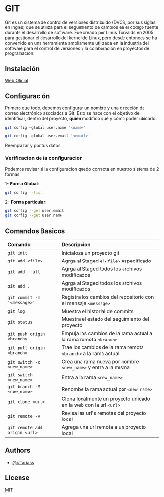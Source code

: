 
# GIT

Git es un sistema de control de versiones distribuido (DVCS, por sus siglas en inglés) que se utiliza para el seguimiento de cambios en el código fuente durante el desarrollo de software. Fue creado por Linus Torvalds en 2005 para gestionar el desarrollo del kernel de Linux, pero desde entonces se ha convertido en una herramienta ampliamente utilizada en la industria del software para el control de versiones y la colaboración en proyectos de programación.



## Instalación

[Web Oficial](https://git-scm.com/)


## Configuración

Primero que todo, debemos configurar un nombre y una dirección de correo electrónico asociados a Git. Esto se hace con el objetivo de identificar, dentro del proyecto, **quién** modificó qué y cómo poder ubicarlo.


```bash
git config —global user.name '<name>'
```

```bash
git config —global user.email '<email>'
```

Reemplazar <name> y <email> por tus datos.


### Verificacion de la configuracion

Podemos revisar si la configuracion quedo correcta en nuestro sistema de 2 formas.

1- **Forma Global**:

```bash
git config --list
```

2- **Forma particular**:

```bash
git config --get user.email
git config --get user.name
```


## Comandos Basicos


| Comando                       | Descripcion                                                       |
| :---------------------------- | :---------------------------------------------------------------- |
| `git init`                    | Inicialoza un proyecto git                                        |
| `git add <file>`              | Agrga al Staged el `<file>` especificado                          |
| `git add --all`               | Agrga al Staged todos los archivos modificados                    |
| `git add .`                   | Agrga al Staged todos los archivos modificados                    |
| `git commit -m '<message>'`   | Registra los cambios del repositorio con el mensaje `<message>`   |
| `git log`                     | Muestra el historial de commits                                   |
| `git status`                  | Muestra el estado del seguimiento del proyecto                    |
| `git push origin <branch>`    | Empuja los cambios de la rama actual a la rama remota `<branch>`  |
| `git pull origin <branch>`    | Trae los cambios de la rama remota `<branch>` a la rama actual    |
| `git switch -c <new_name>`    | Crea una rama nueva por nombre `<new_name>` y entra a la misma    |
| `git switch <new_name>`       | Entra a la rama `<new_name>`                                      |
| `git branch -M <new_name>`    | Renombe la rama actual por `<new_name>`                           |
| `git clone <url>`             | Clona localmente un proyecto unicado en la web con la url `<url>` |
| `git remote -v`               | Revisa las url's remotas del proyecto local                       |
| `git remote add origin <url>` | Agrega una url remota a un proyecto local                         |


## Authors

- [@rafariass](https://www.github.com/rafariass)


## License

[MIT](./LICENSE)
